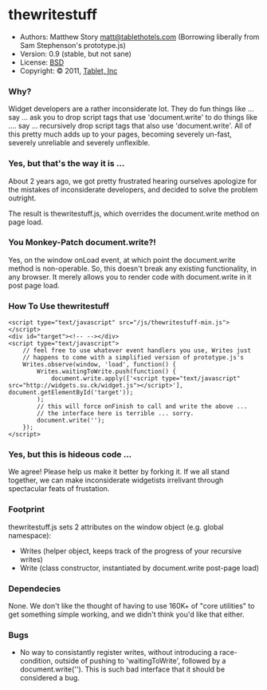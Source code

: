 # thewritestuff
 * Authors: Matthew Story <matt@tablethotels.com> 
   (Borrowing liberally from Sam Stephenson's prototype.js)
 * Version: 0.9 (stable, but not sane)
 * License: [BSD](https://github.com/tablet/thewritestuff/blob/0.9/LICENSE)
 * Copyright: &copy; 2011, [Tablet, Inc](http://www.tablethotels.com)

### Why?

Widget developers are a rather inconsiderate lot.  They do fun things like 
... say ... ask you to drop script tags that use 'document.write' to do things
like .... say ... recursively drop script tags that also use 'document.write'.
All of this pretty much adds up to your pages, becoming severely un-fast, 
severely unreliable and severely unflexible.

### Yes, but that's the way it is ... 

About 2 years ago, we got pretty frustrated hearing ourselves apologize for the
mistakes of inconsiderate developers, and decided to solve the problem outright.

The result is thewritestuff.js, which overrides the document.write method on
page load.

### You Monkey-Patch document.write?!

Yes, on the window onLoad event, at which point the document.write method is
non-operable.  So, this doesn't break any existing functionality, in any 
browser.  It merely allows you to render code with document.write in it
post page load.

### How To Use thewritestuff

    <script type="text/javascript" src="/js/thewritestuff-min.js"></script>
    <div id="target"><!-- --></div>
    <script type="text/javascript">
        // feel free to use whatever event handlers you use, Writes just
        // happens to come with a simplified version of prototype.js's
        Writes.observe(window, 'load', function() {
            Writes.waitingToWrite.push(function() {
                document.write.apply(['<script type="text/javascript" src="http://widgets.su.ck/widget.js"></script>'], document.getElementById('target'));
            );
            // this will force onFinish to call and write the above ...
            // the interface here is terrible ... sorry.
            document.write('');
        });
    </script>

### Yes, but this is hideous code ...

We agree!  Please help us make it better by forking it.  If we all stand 
together, we can make inconsiderate widgetists irrelivant through 
spectacular feats of frustation.

### Footprint

thewritestuff.js sets 2 attributes on the window object (e.g. global namespace):

 * Writes (helper object, keeps track of the progress of your recursive writes)
 * Write (class constructor, instantiated by document.write post-page load)

### Dependecies

None.  We don't like the thought of having to use 160K+ of "core utilities" to
get something simple working, and we didn't think you'd like that either.

### Bugs

 * No way to consistantly register writes, without introducing a race-condition,
   outside of pushing to 'waitingToWrite', followed by a document.write('').  This
   is such bad interface that it should be considered a bug.
